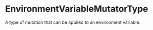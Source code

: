 # EnvironmentVariableMutatorType

A type of mutation that can be applied to an environment variable.

